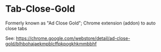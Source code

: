 # Tab-Close-Gold
Formerly known as "Ad Close Gold"; Chrome extension (addon) to auto close tabs

See: https://chrome.google.com/webstore/detail/ad-close-gold/blhbohajaekmpblcffpkpogkhkmmbbhf
